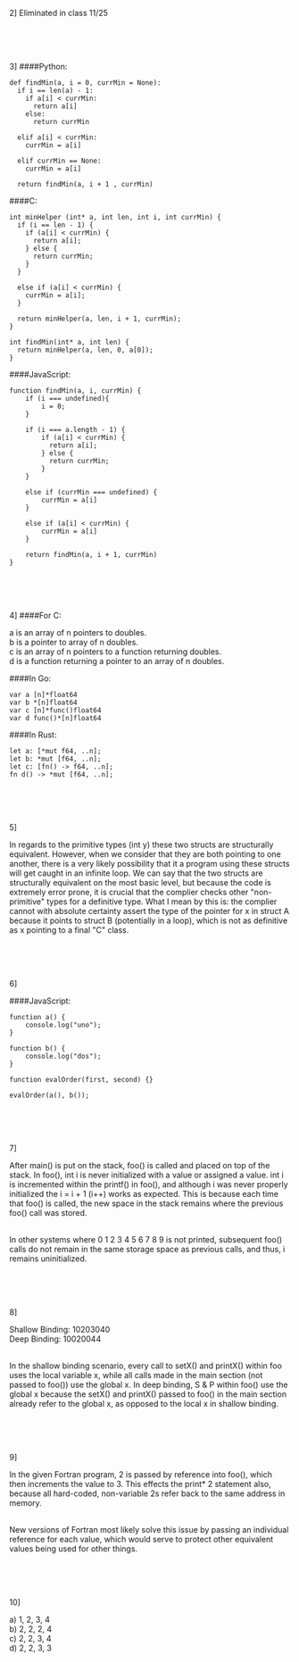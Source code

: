

2] Eliminated in class 11/25

<br><br><br>




3]
####Python:
```
def findMin(a, i = 0, currMin = None):
  if i == len(a) - 1:
    if a[i] < currMin: 
      return a[i] 
    else:
      return currMin

  elif a[i] < currMin:
    currMin = a[i]

  elif currMin == None:
    currMin = a[i]

  return findMin(a, i + 1 , currMin)
```





####C:
```
int minHelper (int* a, int len, int i, int currMin) {
  if (i == len - 1) {
    if (a[i] < currMin) {
      return a[i];
    } else {
      return currMin;
    }
  }

  else if (a[i] < currMin) {
    currMin = a[i];
  }

  return minHelper(a, len, i + 1, currMin);
}

int findMin(int* a, int len) {
  return minHelper(a, len, 0, a[0]);
} 
```






####JavaScript:
```
function findMin(a, i, currMin) {
    if (i === undefined){
    	i = 0;
    }

    if (i === a.length - 1) {
	    if (a[i] < currMin) {
	      return a[i];
	    } else {
	      return currMin;
	    }
    }

    else if (currMin === undefined) {
        currMin = a[i]
    }

    else if (a[i] < currMin) {
		currMin = a[i] 
	}

    return findMin(a, i + 1, currMin)
} 
```







<br><br><br>


4]
####For C:

a is an array of n pointers to doubles. <br>
b is a pointer to array of n doubles.<br>
c is an array of n pointers to a function returning doubles.<br>
d is a function returning a pointer to an array of n doubles.<br>

####In Go:
 ```
var a [n]*float64
var b *[n]float64
var c [n]*func()float64
var d func()*[n]float64
 ```
####In Rust:
 ```
let a: [*mut f64, ..n];          
let b: *mut [f64, ..n];       
let c: [fn() -> f64, ..n];     
fn d() -> *mut [f64, ..n];        
 ```




<br><br><br>



5]

In regards to the primitive types (int y) these two structs are structurally equivalent. However, when we consider that they are both pointing to one another, there is a very likely possibility that it a program using these structs will get caught in an infinite loop. We can say that the two structs are structurally equivalent on the most basic level, but because the code is extremely error prone, it is crucial that the complier checks other "non-primitive" types for a definitive type. What I mean by this is: the complier cannot with absolute certainty assert the type of the pointer for x in struct A because it points to struct B (potentially in a loop), which is not as definitive as x pointing to a final "C" class.






<br><br><br>




6]

####JavaScript:
```
function a() {
	console.log("uno");
}

function b() {
	console.log("dos");
}

function evalOrder(first, second) {}

evalOrder(a(), b());
```



<br><br><br>




7]


After main() is put on the stack, foo() is called and placed on top of the stack. In foo(), int i is never initialized with a value or assigned a value. int i is incremented within the printf() in foo(), and although i was never properly initialized the i = i + 1 (i++) works as expected. This is because each time that foo() is called, the new space in the stack remains where the previous foo() call was stored.<br><br>

In other systems where 0 1 2 3 4 5 6 7 8 9 is not printed, subsequent foo() calls do not remain in the same storage space as previous calls, and thus, i remains uninitialized.





<br><br><br>



8]

Shallow Binding: 10203040<br>
Deep Binding: 10020044<br><br>

In the shallow binding scenario, every call to setX() and printX() within foo uses the local variable x, while all calls made in the main section (not passed to foo()) use the global x. In deep binding, S & P within foo() use the global x because the setX() and printX() passed to foo() in the main section already refer to the global x, as opposed to the local x in shallow binding.




<br><br><br>


9]

In the given Fortran program, 2 is passed by reference into foo(), which then increments the value to 3. This effects the print* 2 statement also, because all hard-coded, non-variable 2s refer back to the same address in memory.<br><br>

New versions of Fortran most likely solve this issue by passing an individual reference for each value, which would serve to protect other equivalent values being used for other things.




<br><br><br>





10]


a) 1, 2, 3, 4<br>
b) 2, 2, 2, 4<br>
c) 2, 2, 3, 4<br>
d) 2, 2, 3, 3<br>


